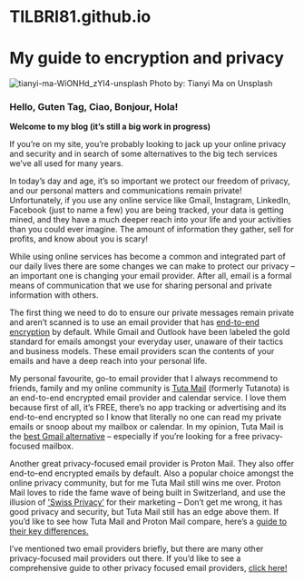 # TILBRI81.github.io

# My guide to encryption and privacy 

![tianyi-ma-WiONHd_zYI4-unsplash](https://github.com/TILBRI81/TILBRI81.github.io/assets/161705653/24ee4d13-161a-4116-adf4-534335a43c5a)
Photo by: Tianyi Ma on Unsplash 

### Hello, Guten Tag, Ciao, Bonjour, Hola!

**Welcome to my blog (it’s still a big work in progress)**

If you’re on my site, you’re probably looking to jack up your online privacy and security and in search of some alternatives to the big tech services we’ve all used for many years.

In today’s day and age, it’s so important we protect our freedom of privacy, and our personal matters and communications remain private! Unfortunately, if you use any online service like Gmail, Instagram, LinkedIn, Facebook (just to name a few) you are being tracked, your data is getting mined, and they have a much deeper reach into your life and your activities than you could ever imagine. The amount of information they gather, sell for profits, and know about you is scary!

While using online services has become a common and integrated part of our daily lives there are some changes we can make to protect our privacy – an important one is changing your email provider. After all, email is a formal means of communication that we use for sharing personal and private information with others. 

The first thing we need to do to ensure our private messages remain private and aren’t scanned is to use an email provider that has [end-to-end encryption](https://tuta.com/encryption) by default. While Gmail and Outlook have been labeled the gold standard for emails amongst your everyday user, unaware of their tactics and business models. These email providers scan the contents of your emails and have a deep reach into your personal life.  

My personal favourite, go-to email provider that I always recommend to friends, family and my online community is [Tuta Mail](https://tuta.com/) (formerly Tutanota) is an end-to-end encrypted email provider and calendar service. I love them because first of all, it’s FREE, there’s no app tracking or advertising and its end-to-end encrypted so I know that literally no one can read my private emails or snoop about my mailbox or calendar. In my opinion, Tuta Mail is the [best Gmail alternative](https://tuta.com/gmail-alternative) – especially if you’re looking for a free privacy-focused mailbox. 

Another great privacy-focused email provider is Proton Mail. They also offer end-to-end encrypted emails by default. Also a popular choice amongst the online privacy community, but for me Tuta Mail still wins me over. Proton Mail loves to ride the fame wave of being built in Switzerland, and use the illusion of ['Swiss Privacy’](https://tuta.com/blog/swiss-privacy-is-an-illusion) for their marketing – Don’t get me wrong, it has good privacy and security, but Tuta Mail still has an edge above them. If you’d like to see how Tuta Mail and Proton Mail compare, here’s a [guide to their key differences.](https://tuta.com/best-protonmail-alternative/) 

I’ve mentioned two email providers briefly, but there are many other privacy-focused mail providers out there. If you’d like to see a comprehensive guide to other privacy focused email providers, [click here!]( https://tuta.com/blog/best-private-email-service)

